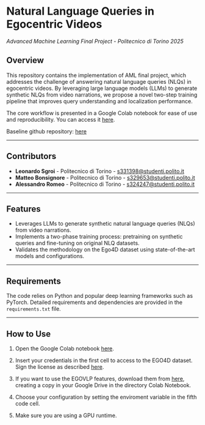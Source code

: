 # Natural Language Queries in Egocentric Videos  
*Advanced Machine Learning Final Project - Politecnico di Torino 2025*

## Overview  
This repository contains the implementation of AML final project, which addresses the challenge of answering natural language queries (NLQs) in egocentric videos. By leveraging large language models (LLMs) to generate synthetic NLQs from video narrations, we propose a novel two-step training pipeline that improves query understanding and localization performance.  

The core workflow is presented in a Google Colab notebook for ease of use and reproducibility. You can access it [here](https://colab.research.google.com/drive/1_d9-IKHrs8dwXlaRAZOznhUVYrj3-jH-?usp=sharing).

Baseline github repository: [here](https://github.com/EGO4D/episodic-memory/tree/main/NLQ/VSLNet)

---

## Contributors 
- **Leonardo Sgroi** - Politecnico di Torino - [s331398@studenti.polito.it](mailto:s331398@studenti.polito.it)  
- **Matteo Bonsignore** - Politecnico di Torino - [s329653@studenti.polito.it](mailto:s329653@studenti.polito.it)  
- **Alessandro Romeo** - Politecnico di Torino - [s324247@studenti.polito.it](mailto:s324247@studenti.polito.it)  

---

## Features  
- Leverages LLMs to generate synthetic natural language queries (NLQs) from video narrations.  
- Implements a two-phase training process: pretraining on synthetic queries and fine-tuning on original NLQ datasets.  
- Validates the methodology on the Ego4D dataset using state-of-the-art models and configurations.  

---

## Requirements  
The code relies on Python and popular deep learning frameworks such as PyTorch. Detailed requirements and dependencies are provided in the `requirements.txt` file.  

---
## How to Use  
1. Open the Google Colab notebook [here](https://colab.research.google.com/drive/1_d9-IKHrs8dwXlaRAZOznhUVYrj3-jH-?usp=sharing).

2. Insert your credentials in the first cell to access to the EGO4D dataset. Sign the license as described [here](https://ego4d-data.org/docs/start-here/#license-agreement).

3. If you want to use the EGOVLP features, download them from [here](https://drive.google.com/file/d/1U318S34jw3uNnsURJ1T40YwsSuK5_-RJ/view?usp=share_link), creating a copy in your Google Drive in the directory Colab Notebook.

4. Choose your configuration by setting the enviroment variable in the fifth code cell.

5. Make sure you are using a GPU runtime.
